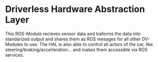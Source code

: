 # Driverless Hardware Abstraction Layer

This ROS-Module recieves sensor data and traforms the data into  standarized output and shares them as ROS mesages for all other DV-Modules to use.
The HAL is also able to control all actors of the car, like steering/braking/accerleration... and makes them accessible via ROS services.